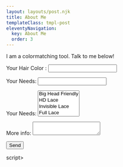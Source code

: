 ```yaml
---
layout: layouts/post.njk
title: About Me
templateClass: tmpl-post
eleventyNavigation:
  key: About Me
  order: 3
---
```


<p>I am a colormatching tool. Talk to me below! <p>


<form name="contact" method="POST" data-netlify="true" id="pizzaOrder">
  <p>
    <label>Your Hair Color : <input type="text" name="hair-color" /></label>
  </p>
  <p>
    <label>Your Needs: <input type="text" name="needs" /></label>
  </p>
  <p>
    <label>Your Needs: <select name="role[]" multiple>
      <option value="big head">Big Head Friendly</option>
      <option value="hd lace">HD Lace</option>
       <option value="invisible lace">Invisible Lace</option>
        <option value="360 lace">Full Lace</option>
         <option value="budet friendly">Cheap</option>
    </select></label>
  </p>
  <p>
    <label>More info: <textarea name="message"></textarea></label>
  </p>
  <p>
    <button type="submit">Send</button>
  </p>
</form>

<script>
  document
  .querySelector("form")
  .addEventListener("submit", handleSubmit);

const handleSubmit = (e) => {
  e.preventDefault();
  let myForm = document.getElementById("pizzaOrder");
  let formData = new FormData(myForm);
  fetch("/", {
    method: "POST",
    headers: { "Content-Type": "application/x-www-form-urlencoded" },
    body: new URLSearchParams(formData).toString(),
  })
    .then(() => console.log("Form successfully submitted"))
    .catch((error) => alert(error));
};
</script>script>
